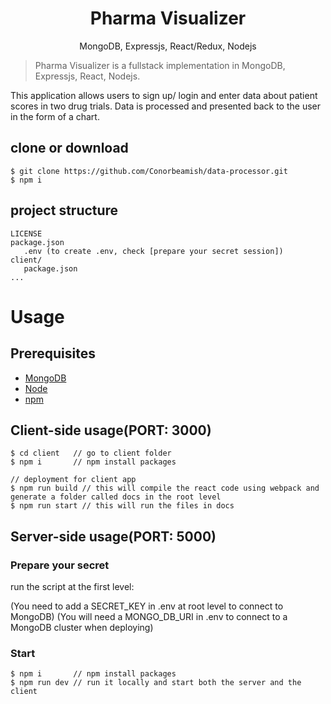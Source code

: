 <h1 align="center">
Pharma Visualizer
</h1>
<p align="center">
MongoDB, Expressjs, React/Redux, Nodejs
</p>

> Pharma Visualizer is a fullstack implementation in MongoDB, Expressjs, React, Nodejs.

This application allows users to sign up/ login and enter data about patient scores in two drug trials.
Data is processed and presented back to the user in the form of a chart. 

## clone or download
```terminal
$ git clone https://github.com/Conorbeamish/data-processor.git
$ npm i
```

## project structure
```terminal
LICENSE
package.json
   .env (to create .env, check [prepare your secret session])
client/
   package.json
...
```

# Usage

## Prerequisites
- [MongoDB](https://www.mongodb.com/)
- [Node](https://nodejs.org/en/download/) 
- [npm](https://nodejs.org/en/download/package-manager/)


## Client-side usage(PORT: 3000)
```terminal
$ cd client   // go to client folder
$ npm i       // npm install packages

// deployment for client app
$ npm run build // this will compile the react code using webpack and generate a folder called docs in the root level
$ npm run start // this will run the files in docs
```

## Server-side usage(PORT: 5000)

### Prepare your secret

run the script at the first level:

(You need to add a SECRET_KEY in .env at root level to connect to MongoDB)
(You will need a MONGO_DB_URI in .env to connect to a MongoDB cluster when deploying)

### Start

```terminal
$ npm i       // npm install packages
$ npm run dev // run it locally and start both the server and the client     
```
